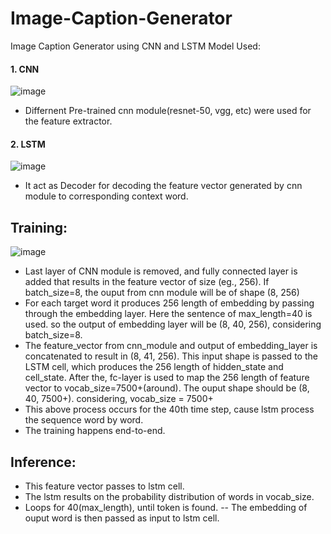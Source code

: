 # Image-Caption-Generator
Image Caption Generator using CNN and LSTM
Model Used:

#### 1. CNN  

![image](https://user-images.githubusercontent.com/40908371/230452847-da13c2fe-ee7c-4db1-a60b-9713e38cf88a.png)

- Differnent Pre-trained cnn module(resnet-50, vgg, etc) were used for the feature extractor. 

#### 2. LSTM

![image](https://user-images.githubusercontent.com/40908371/230453778-76335890-7043-45dd-a6e0-f097c1c12dd3.png)

- It act as Decoder for decoding the feature vector generated by cnn module to corresponding context word.

## Training:

![image](https://user-images.githubusercontent.com/40908371/230453379-d2252378-24ad-415c-93aa-90c5b2dd2503.png)
- Last layer of CNN module is removed, and fully connected layer is added that results in the feature vector of size (eg., 256). If batch_size=8, the ouput from cnn module will be of shape (8, 256)  
- For each target word it produces 256 length of embedding by passing through the embedding layer. Here the sentence of max_length=40 is used. so the output of embedding layer will be (8, 40, 256), considering batch_size=8.  
- The feature_vector from cnn_module and output of embedding_layer is concatenated to result in (8, 41, 256). This input shape is passed to the LSTM cell, which produces the 256 length of hidden_state and cell_state. After the, fc-layer is used to map the 256 length of feature vector to vocab_size=7500+(around). The ouput shape should be (8, 40, 7500+). considering, vocab_size = 7500+
- This above process occurs for the 40th time step, cause lstm process the sequence word by word.  
- The training happens end-to-end. 

## Inference:  
  
- This feature vector passes to lstm cell.  
- The lstm results on the probability distribution of words in vocab_size.
- Loops for 40(max_length), until <end> token is found.
  -- The embedding of ouput word is then passed as input to lstm cell.
